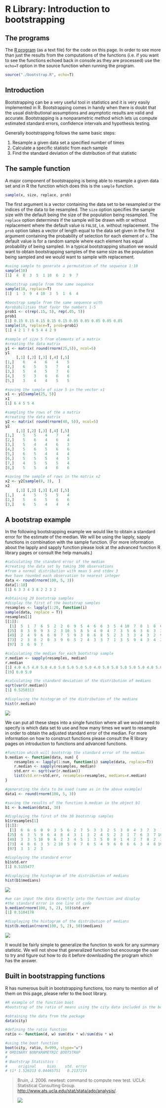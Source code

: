 # R Library: Introduction to bootstrapping

## The programs

The [R program](./bootstrap.R) (as a text file) for the code on this page.
In order to see more than just the results from the computations of the functions (i.e. if you want to see the functions echoed back in console as they are processed) use the ``echo=T`` option in the source function when running the program.

```R
source("./bootstrap.R", echo=T)
```

## Introduction

Bootstrapping can be a very useful tool in statistics and it is very easily implemented in R. Bootstrapping comes in handy when there is doubt that the usual distributional assumptions and asymptotic results are valid and accurate. Bootstrapping is a nonparametric method which lets us compute estimated standard errors, confidence intervals and hypothesis testing.

Generally bootstrapping follows the same basic steps:

1. Resample a given data set a specified number of times
2. Calculate a specific statistic from each sample
3. Find the standard deviation of the distribution of that statistic

## The sample function

A major component of bootstrapping is being able to resample a given data set and in R the function which does this is the ``sample`` function.

```R
sample(x, size, replace, prob)
```

The first argument is a vector containing the data set to be resampled or the indices of the data to be resampled. The ``size`` option specifies the sample size with the default being the size of the population being resampled. The ``replace`` option determines if the sample will be drawn with or without replacement where the default value is ``FALSE``, i.e. without replacement. The ``prob`` option takes a vector of length equal to the data set given in the first argument containing the probability of selection for each element of ``x``. The default value is for a random sample where each element has equal probability of being sampled. In a typical bootstrapping situation we would want to obtain bootstrapping samples of the same size as the population being sampled and we would want to sample with replacement.

```R
#using sample to generate a permutation of the sequence 1:10
sample(10)
[1]  4  8  3  5  1 10  6  2  9  7

#bootstrap sample from the same sequence
sample(10, replace=T)
[1]  1  3  9  4 10  3  5  1  6  4

#boostrap sample from the same sequence with
#probabilities that favor the numbers 1-5
prob1 <- c(rep(.15, 5), rep(.05, 5))
prob1
[1] 0.15 0.15 0.15 0.15 0.15 0.05 0.05 0.05 0.05 0.05
sample(10, replace=T, prob=prob1)
[1] 4 2 1 7 6 5 4 4 2 9

#sample of size 5 from elements of a matrix
#creating the data matrix
y1 <- matrix( round(rnorm(25,5)), ncol=5)
y1
     [,1] [,2] [,3] [,4] [,5]
[1,]    6    4    6    4    5
[2,]    6    5    5    7    4
[3,]    5    4    5    7    6
[4,]    5    3    6    6    6
[5,]    3    4    4    5    5

#saving the sample of size 5 in the vector x1
x1 <- y1[sample(25, 5)]
x1
[1] 6 4 5 5 4

#sampling the rows of the a matrix
#creating the data matrix
y2 <- matrix( round(rnorm(40, 5)), ncol=5)
y2
     [,1] [,2] [,3] [,4] [,5]
[1,]    5    5    4    7    4
[2,]    5    6    4    6    4
[3,]    5    4    4    6    3
[4,]    5    6    5    6    6
[5,]    6    5    4    4    4
[6,]    5    5    5    4    5
[7,]    4    5    5    5    4
[8,]    5    5    4    6    6

#saving the sample of rows in the matrix x2
x2 <- y2[sample(8, 3),  ]
x2
     [,1] [,2] [,3] [,4] [,5]
[1,]    4    5    5    5    4
[2,]    5    6    5    6    6
[3,]    6    5    4    4    4
```

## A bootstrap example

In the following bootstrapping example we would like to obtain a standard error for the estimate of the median. We will be using the lapply, sapply functions in combination with the sample function. (For more information about the lapply and sapply function please look at the advanced function R library pages or consult the help manuals.)

```R
#calculating the standard error of the median
#creating the data set by taking 100 observations
#from a normal distribution with mean 5 and stdev 3
#we have rounded each observation to nearest integer
data <- round(rnorm(100, 5, 3))
data[1:10]
[1] 6 3 3 4 3 8 2 2 3 2

#obtaining 20 bootstrap samples
#display the first of the bootstrap samples
resamples <- lapply(1:20, function(i)
sample(data, replace = T))
resamples[1]
[[1]]:
  [1]  5  1  7  6  5  2  2  6  9  5  4  6  6  3  5  4 10  7  8  1  8  0  5  2
 [25]  8  3  0  9  3  2  3 10  5  8  5  4  0  4  7  3  5  6  3  6  3  2  9  7
 [49]  2  4  9  6  6  0  7  5  9  3  0  6  8  5  2  3  3  3  4  3  2  9  3  3
 [73]  2  3  8  2  8  3  9  6  5  2  4  3  3  7  1  3  5  9  4  3  4  2  9  0
 [97]  3  6  9  7

#calculating the median for each bootstrap sample
r.median <- sapply(resamples, median)
r.median
[1] 4.0 4.5 4.0 5.0 4.0 5.0 5.0 5.0 5.0 4.0 5.0 5.0 5.0 5.0 5.0 4.0 5.0 5.0
[19] 6.0 5.0

#calculating the standard deviation of the distribution of medians
sqrt(var(r.median))
[1] 0.5250313

#displaying the histogram of the distribution of the medians
hist(r.median)
```

![](./hist_median1PNG.PNG)

We can put all these steps into a single function where all we would need to specify is which data set to use and how many times we want to resample in order to obtain the adjusted standard error of the median. For more information on how to construct functions please consult the R library pages on introduction to functions and advanced functions.

```R
#function which will bootstrap the standard error of the median
b.median <- function(data, num) {
    resamples <- lapply(1:num, function(i) sample(data, replace=T))
    r.median <- sapply(resamples, median)
    std.err <- sqrt(var(r.median))
    list(std.err=std.err, resamples=resamples, medians=r.median)
}

#generating the data to be used (same as in the above example)
data1 <- round(rnorm(100, 5, 3))

#saving the results of the function b.median in the object b1
b1 <- b.median(data1, 30)

#displaying the first of the 30 bootstrap samples
b1$resamples[1]
[[1]]:
  [1]  6  6  6  0  9  3  5  6  2  7  5  3  3  2  5  3  0  4  3  7  3  1  6  3
 [25]  6  3  5  9  6  4  8  4  3  1  3  2  4  5  2  3  1  7  6  3  7 10  7  2
 [49]  3  3  5 10  9  6  2  3  4  5  1  3  5  0  8  1  4  2  7  8  2  2 10  6
 [73]  4  8  6  3  5  2 10  5  0  7  6  5  4  9  6  0  6  6  3  4  8 10  7  6
 [97]  3  3  2  3

#displaying the standard error
b1$std.err
[1] 0.5155477

#displaying the histogram of the distribution of medians
hist(b1$medians)
```

![](./hist_median2.PNG)

```R
#we can input the data directly into the function and display
#the standard error in one line of code
b.median(rnorm(100, 5, 2), 50)$std.err
[1] 0.5104178

#displaying the histogram of the distribution of medians
hist(b.median(rnorm(100, 5, 2), 50)$medians)
```

![](./hist_median3.PNG)

It would be fairly simple to generalize the function to work for any summary statistic. We will not show that generalized function but encourage the user to try and figure out how to do it before downloading the program which has the answer.

## Built in bootstrapping functions

R has numerous built in bootstrapping functions, too many to mention all of them on this page, please refer to the boot library.

```R
#R example of the function boot
#bootstrap of the ratio of means using the city data included in the boot package

#obtaining the data from the package
data(city)

#defining the ratio function
ratio <- function(d, w) sum(d$x * w)/sum(d$u * w)

#using the boot function
boot(city, ratio, R=999, stype="w")
# ORDINARY NONPARAMETRIC BOOTSTRAP
#
# Bootstrap Statistics :
#     original     bias    std. error
# t1* 1.520313 0.04465751   0.2137274
```

> Bruin, J. 2006. newtest: command to compute new test.  UCLA:
> Statistical Consulting Group.  http://www.ats.ucla.edu/stat/stata/ado/analysis/.
>
> ![](./src.png)
